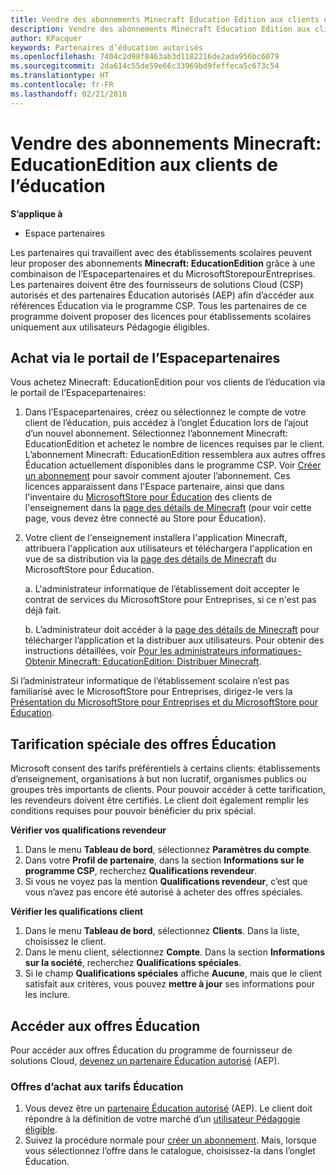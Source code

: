 ```yaml
---
title: Vendre des abonnements Minecraft Education Edition aux clients de l’éducation
description: Vendre des abonnements Minecraft Education Edition aux clients de l’éducation
author: KPacquer
keywords: Partenaires d’éducation autorisés
ms.openlocfilehash: 7404c2d98f8463ab3d1182216de2ada956bc6079
ms.sourcegitcommit: 2da614c55de59e66c33969bd9feffeca5c673c54
ms.translationtype: HT
ms.contentlocale: fr-FR
ms.lasthandoff: 02/21/2018
---
```

# <a name="sell-minecraft-education-edition-subscriptions-to-education-customers"></a>Vendre des abonnements Minecraft: EducationEdition aux clients de l’éducation

**S’applique à**

-  Espace partenaires

Les partenaires qui travaillent avec des établissements scolaires peuvent leur proposer des abonnements **Minecraft: EducationEdition** grâce à une combinaison de l’Espacepartenaires et du MicrosoftStorepourEntreprises.  Les partenaires doivent être des fournisseurs de solutions Cloud (CSP) autorisés et des partenaires Éducation autorisés (AEP) afin d’accéder aux références Éducation via le programme CSP.  Tous les partenaires de ce programme doivent proposer des licences pour établissements scolaires uniquement aux utilisateurs Pédagogie éligibles. 

## <a name="purchase-through-partner-center-portal"></a>Achat via le portail de l’Espacepartenaires 
Vous achetez Minecraft: EducationEdition pour vos clients de l’éducation via le portail de l’Espacepartenaires: 

  1.  Dans l’Espacepartenaires, créez ou sélectionnez le compte de votre client de l’éducation, puis accédez à l’onglet Éducation lors de l’ajout d’un nouvel abonnement.  Sélectionnez l’abonnement Minecraft: EducationEdition et achetez le nombre de licences requises par le client. L’abonnement Minecraft: EducationEdition ressemblera aux autres offres Éducation actuellement disponibles dans le programme CSP. Voir [Créer un abonnement](create-a-new-subscription.md) pour savoir comment ajouter l’abonnement. Ces licences apparaissent dans l'Espace partenaire, ainsi que dans l'inventaire du [MicrosoftStore pour Éducation](https://educationstore.microsoft.com/en-us/store) des clients de l'enseignement dans la [page des détails de Minecraft](https://educationstore.microsoft.com/en-us/store/details/minecraft-education-edition/9nblggh4r2r6) (pour voir cette page, vous devez être connecté au Store pour Éducation). 

  2.  Votre client de l'enseignement installera l'application Minecraft, attribuera l'application aux utilisateurs et téléchargera l'application en vue de sa distribution via la [page des détails de Minecraft](https://educationstore.microsoft.com/en-us/store/details/minecraft-education-edition/9nblggh4r2r6) du MicrosoftStore pour Éducation. 

      a. L'administrateur informatique de l’établissement doit accepter le contrat de services du MicrosoftStore pour Entreprises, si ce n'est pas déjà fait. 

      b. L’administrateur doit accéder à la [page des détails de Minecraft](https://educationstore.microsoft.com/en-us/store/details/minecraft-education-edition/9nblggh4r2r6) pour télécharger l’application et la distribuer aux utilisateurs. Pour obtenir des instructions détaillées, voir [Pour les administrateurs informatiques-Obtenir Minecraft: EducationEdition: Distribuer Minecraft](https://docs.microsoft.com/education/windows/school-get-minecraft#distribute-minecraft).
    
  Si l’administrateur informatique de l’établissement scolaire n’est pas familiarisé avec le MicrosoftStore pour Entreprises, dirigez-le vers la [Présentation du MicrosoftStore pour Entreprises et du MicrosoftStore pour Éducation](https://docs.microsoft.com/microsoft-store/windows-store-for-business-overview). 

## <a name="special-pricing-for-education-offers"></a>Tarification spéciale des offres Éducation

Microsoft consent des tarifs préférentiels à certains clients: établissements d’enseignement, organisations à but non lucratif, organismes publics ou groupes très importants de clients. Pour pouvoir accéder à cette tarification, les revendeurs doivent être certifiés. Le client doit également remplir les conditions requises pour pouvoir bénéficier du prix spécial.

**Vérifier vos qualifications revendeur**

1.  Dans le menu **Tableau de bord**, sélectionnez **Paramètres du compte**.
2.  Dans votre **Profil de partenaire**, dans la section **Informations sur le programme&nbsp;CSP**, recherchez **Qualifications revendeur**.
3.  Si vous ne voyez pas la mention **Qualifications revendeur**, c’est que vous n’avez pas encore été autorisé à acheter des offres spéciales.

**Vérifier les qualifications client**

1.  Dans le menu **Tableau de bord**, sélectionnez **Clients**. Dans la liste, choisissez le client.
2.  Dans le menu client, sélectionnez **Compte**. Dans la section **Informations sur la société**, recherchez **Qualifications spéciales**.
3.  Si le champ **Qualifications spéciales** affiche **Aucune**, mais que le client satisfait aux critères, vous pouvez **mettre à jour** ses informations pour les inclure.

## <a name="access-education-offers"></a>Accéder aux offres Éducation 

Pour accéder aux offres Éducation du programme de fournisseur de solutions Cloud, [devenez un partenaire Éducation autorisé](http://go.microsoft.com/fwlink/p/?LinkId=808781) (AEP).

### <a name="purchase-offers-at-education-pricing"></a>Offres d’achat aux tarifs Éducation

1. Vous devez être un [partenaire Éducation autorisé](http://go.microsoft.com/fwlink/p/?LinkId=808781) (AEP).
Le client doit répondre à la définition de votre marché d’un [utilisateur Pédagogie éligible](http://go.microsoft.com/fwlink/p/?LinkId=808795).
2. Suivez la procédure normale pour [créer un abonnement](create-a-new-subscription.md). Mais, lorsque vous sélectionnez l’offre dans le catalogue, choisissez-la dans l’onglet Éducation.






<!-- ## Purchase through Partner Center API 

To help your education customers buy and deploy Minecraft: Education Edition through the Partner Center API:
  
  1.  See [Create an order](https://msdn.microsoft.com/library/partnercenter/mt634667.aspx(d=robot)) to learn how to use the Partner Center API to buy the desired number of licenses of Minecraft: Education Edition subscription.  Be sure to use the following Offer ID:  
     
      "OfferId": "EE10CBD2-7A12-45DE-BE11-0C2C7C6EEEB1"
     
      See [Get a list of subscriptions by ID](https://msdn.microsoft.com/library/partnercenter/mt683489.aspx) to learn how to see these licenses.  Note that these will also appear in the education customer’s [Microsoft Store for Business](https://www.microsoft.com/business-store) inventory under the [Minecraft details page](https://businessstore.microsoft.com/en-us/app-detail/9NBLGGH4R2R6/0016/00000000000000000000000000000000/online) (you must be logged into Store for Business to see this page).    

  2. Direct your education customer to distribute Minecraft through the Microsoft Store for Business [Minecraft details page](https://businessstore.microsoft.com/en-us/app-detail/9NBLGGH4R2R6/0016/00000000000000000000000000000000/online). Through Microsoft Store for Business, they can install the app, assign the app to others, and download the app to distribute. (Currently, Partner Center doesn't support these tasks.) 

     a. The school’s IT admin accepts the Microsoft Store for Business services agreement if they haven’t already.
    
     b. The admin goes to the Minecraft details page to download the app and distribute the app to users. For detailed instructions, see [For IT administrators - get Minecraft: Education Edition: Distribute Minecraft](https://docs.microsoft.com/education/windows/school-get-minecraft#distribute-minecraft). 

  If the school’s IT admin is not familiar with Microsoft Store for Business, direct them to [Microsoft Store for Business overview](https://docs.microsoft.com/microsoft-store/windows-store-for-business-overview). 

-->